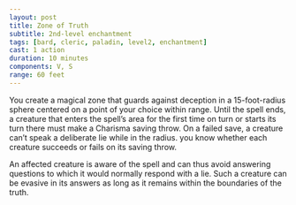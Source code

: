 ```yaml
---
layout: post
title: Zone of Truth
subtitle: 2nd-level enchantment
tags: [bard, cleric, paladin, level2, enchantment]
cast: 1 action
duration: 10 minutes
components: V, S
range: 60 feet
---
```

You create a magical zone that guards against deception in a 15-foot-radius sphere centered on a point of your choice within range. Until the spell ends, a creature that enters the spell’s area for the first time on turn or starts its turn there must make a Charisma saving throw. On a failed save, a creature can’t speak a deliberate lie while in the radius. you know whether each creature succeeds or fails on its saving throw.

An affected creature is aware of the spell and can thus avoid answering questions to which it would normally respond with a lie. Such a creature can be evasive in its answers as long as it remains within the boundaries of the truth.